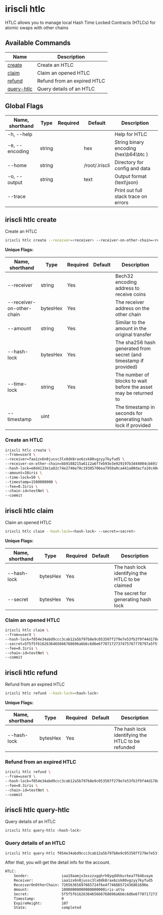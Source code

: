 # iriscli htlc

HTLC allows you to manage local Hash Time Locked Contracts (HTLCs) for atomic swaps with other chains

## Available Commands

| Name                                  | Description                 |
| ------------------------------------- | --------------------------- |
| [create](#iriscli-htlc-create)        | Create an HTLC              |
| [claim](#iriscli-htlc-claim)          | Claim an opened HTLC        |
| [refund](#iriscli-htlc-refund)        | Refund from an expired HTLC |
| [query-htlc](#iriscli-htlc-query-htlc) | Query details of an HTLC    |

## Global Flags

| Name, shorthand | Type   | Required | Default        | Description                           |
| --------------- | ------ | -------- | -------------- | ------------------------------------- |
| -h, --help      |        |          |                | Help for HTLC                         |
| -e, --encoding  | string |          | hex            | String binary encoding (hex\b64\btc ) |
| --home          | string |          | /root/.iriscli | Directory for config and data         |
| -o, --output    | string |          | text           | Output format (text\json)             |
| --trace         |        |          |                | Print out full stack trace on errors  |

## iriscli htlc create

Create an HTLC

```bash
iriscli htlc create --receiver=<receiver> --receiver-on-other-chain=<receiver-on-other-chain> --amount=<amount> --hash-lock=<hash-lock> --time-lock=<time-lock> --timestamp=<timestamp>
```

**Unique Flags:**

| Name, shorthand           | Type     | Required | Default | Description                                                       |
| ------------------------- | -------- | -------- | ------- | ----------------------------------------------------------------- |
| --receiver                | string   | Yes      |         | Bech32 encoding address to receive coins                          |
| --receiver-on-other-chain | bytesHex | Yes      |         | The receiver address on the other chain                           |
| --amount                  | string   | Yes      |         | Similar to the amount in the original transfer                    |
| --hash-lock               | bytesHex | Yes      |         | The sha256 hash generated from secret (and timestamp if provided) |
| --time-lock               | string   | Yes      |         | The number of blocks to wait before the asset may be returned to  |
| --timestamp               | uint     |          |         | The timestamp in seconds for generating hash lock if provided     |

### Create an HTLC

```bash
iriscli htlc create \
--from=userX \
--receiver=faa1zx6n0jussc3lx0dk0rax6zsk80vgzyy7kyfud5 \
--receiver-on-other-chain=bb9188215a6112a6f7eb93e3e929197b3d44004cb691f95babde84cc18789364 \
--hash-lock=e8d4133e1a82c74e2746e78c19385706ea7958a0ca441a08dacfa10c48ce2561 \
--amount=10iris \
--time-lock=50 \
--timestamp=1580000000 \
--fee=0.3iris \
--chain-id=testNet \
--commit
```

## iriscli htlc claim

Claim an opened HTLC

```bash
iriscli htlc claim --hash-lock=<hash-lock> --secret=<secret>
```

**Unique Flags:**

| Name, shorthand | Type     | Required | Default | Description                                      |
| --------------- | -------- | -------- | ------- | ------------------------------------------------ |
| --hash-lock     | bytesHex | Yes      |         | The hash lock identifying the HTLC to be claimed |
| --secret        | bytesHex | Yes      |         | The secret for generating hash lock              |

### Claim an opened HTLC

```bash
iriscli htlc claim \
--from=userX \
--hash-lock=f054e34abd9ccc3cab12a5b797b8e9c053507f279e7e53fb3f9f44d178c94b20 \
--secret=5f5f5f6162636465666768696a6b6c6d6e6f707172737475767778797a5f5f5f \
--fee=0.3iris \
--chain-id=testNet \
--commit
```

## iriscli htlc refund

Refund from an expired HTLC

```bash
iriscli htlc refund --hash-lock=<hash-lock>
```

**Unique Flags:**

| Name, shorthand | Type     | Required | Default | Description                                       |
| --------------- | -------- | -------- | ------- | ------------------------------------------------- |
| --hash-lock     | bytesHex | Yes     |         | The hash lock identifying the HTLC to be refunded |

### Refund from an expired HTLC

```bash
iriscli htlc refund \
--from=userX \
--hash-lock=f054e34abd9ccc3cab12a5b797b8e9c053507f279e7e53fb3f9f44d178c94b20 \
--fee=0.3iris \
--chain-id=testNet \
--commit
```

## iriscli htlc query-htlc

Query details of an HTLC

```bash
iriscli htlc query-htlc <hash-lock>
```

### Query details of an HTLC

```bash
iriscli htlc query-htlc f054e34abd9ccc3cab12a5b797b8e9c053507f279e7e53fb3f9f44d178c94b20
```

After that, you will get the detail info for the account.

```bash
HTLC:
    Sender:               iaa19aamjx3xszzxgqhrh0yqd4hkurkea7f646vaym
    Receiver:             iaa1zx6n0jussc3lx0dk0rax6zsk80vgzyy7kyfud5
    ReceiverOnOtherChain: 72656365697665724f6e4f74686572436861696e
    Amount:               10000000000000000000iris-atto
    Secret:               5f5f5f6162636465666768696a6b6c6d6e6f707172737475767778797a5f5f5f
    Timestamp:            0
    ExpireHeight:         107
    State:                completed
```
